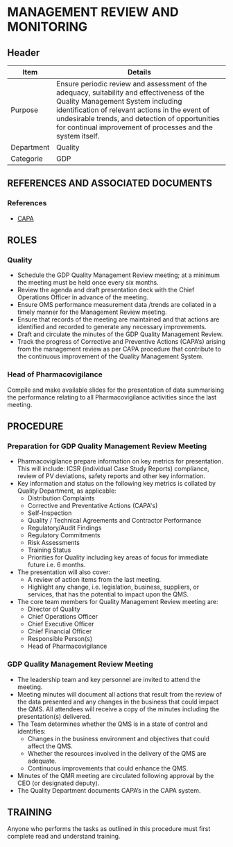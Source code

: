 # MANAGEMENT REVIEW AND MONITORING

## Header
 
|Item          |Details                                                                                                                 
|--------------|---------| 
|Purpose       |Ensure periodic review and assessment of the adequacy, suitability and effectiveness of the Quality Management System including identification of relevant actions in the event of undesirable trends, and detection of opportunities for continual improvement of processes and the system itself.| 
|Department    |Quality                                                                                                                
|Categorie     |GDP                                                                                                                    

## REFERENCES AND ASSOCIATED DOCUMENTS

### References
* [CAPA][YUISV]

## ROLES

### Quality
* Schedule the GDP Quality Management Review meeting; at a minimum the meeting must be held once every six months. 
* Review the agenda and draft presentation deck with the Chief Operations Officer in advance of the meeting. 
* Ensure OMS performance measurement data /trends are collated in a timely manner for the Management Review meeting.
* Ensure that records of the meeting are maintained and that actions are identified and recorded to generate any necessary improvements.
* Draft and circulate the minutes of the GDP Quality Management Review. 
* Track the progress of Corrective and Preventive Actions (CAPA’s) arising from the management review as per CAPA procedure that contribute to the continuous improvement of the Quality Management System.

### Head of Pharmacovigilance 
Compile and make available slides for the presentation of data summarising the performance relating to all Pharmacovigilance activities since the last meeting.

## PROCEDURE

### Preparation for GDP Quality Management Review Meeting
* Pharmacovigilance prepare information on key metrics for presentation. This will include: ICSR (individual Case Study Reports) compliance, review of PV deviations, safety reports and other key information.
* Key information and status on the following key metrics is collated by Quality Department, as applicable:
  * Distribution Complaints
  * Corrective and Preventative Actions (CAPA's)
  * SeIf-Inspection
  * Quality / Technical Agreements and Contractor Performance
  * Regulatory/Audit Findings
  * Regulatory Commitments
  * Risk Assessments
  * Training Status
  * Priorities for Quality including key areas of focus for immediate future i.e. 6 months.
* The presentation will also cover:
  * A review of action items from the last meeting.
  * Highlight any change, i.e. legislation, business, suppliers, or services, that has the potential to impact upon the QMS.
* The core team members for Quality Management Review meeting are:
  * Director of Quality
  * Chief Operations Officer
  * Chief Executive Officer
  * Chief Financial Officer
  * Responsible Person(s)
  * Head of Pharmacovigilance

### GDP Quality Management Review Meeting
* The leadership team and key personnel are invited to attend the meeting.
* Meeting minutes will document all actions that result from the review of the data presented and any changes in the business that could impact the QMS. All attendees will receive a copy of the minutes including the presentation(s) delivered.
* The Team determines whether the QMS is in a state of control and identifies:
  * Changes in the business environment and objectives that could affect the QMS.
  * Whether the resources involved in the delivery of the QMS are adequate.
  * Continuous improvements that could enhance the QMS. 
* Minutes of the QMR meeting are circulated following approval by the CEO (or designated deputy).
* The Quality Department documents CAPA’s in the CAPA system.

## TRAINING
Anyone who performs the tasks as outlined in this procedure must first complete read and understand training.

[GMP Guidelines]: https://ec.europa.eu/health/documents/eudralex/vol-4_en]
[GDP Guidelines]: https://eur-lex.europa.eu/LexUriServ/LexUriServ.do?uri=OJ:C:2013:343:0001:0014:EN:PDF
[AMXWS]: /procedures/Procedure_GDP_AMXWS_Management_of_Standard_Operating_Procedures.md
[XIDEX]: /procedures/Procedure_GDP_XIDEX_Responsible_Person.md
[BWRPX]: /procedures/Procedure_GDP_BWRPX_Documentation_Control.md
[XCEUG]: /procedures/Procedure_GDP_XCEUG_Deviations.md
[UYNEF]: /procedures/Procedure_GDP_UYNEF_Change_control.md
[OZCFN]: /procedures/Procedure_GDP_OZCFN_Management_review_and_monitoring.md
[LBHIY]: /procedures/Procedure_GDP_LBHIY_Quality_Risk_Management.md
[ZWJPR]: /procedures/Procedure_GDP_ZWJPR_Training.md
[VQICE]: /procedures/Procedure_GDP_VQICE_Receipt_of_medicinal_products.md
[AGTXC]: /procedures/Procedure_GDP_AGTXC_Establishing_the_authority_of_suppliers_to_supply_medicinal_products.md
[ZIWKI]: /procedures/Procedure_GDP_ZIWKI_Customer_complaints.md
[VOZWP]: /procedures/Procedure_GDP_VOZWP_Recall_procedure.md
[HBQIN]: /procedures/Procedure_GDP_HBQIN_Outsourced_activities.md
[GMQHI]: /procedures/Procedure_GDP_GMQHI_Self-inspections.md
[VTOMR]: /procedures/Procedure_GDP_VTOMR_Falsified_Medicinal_Products.md
[BMAXZ]: /procedures/Procedure_GDP_BMAXZ_Medicinal_Product_Returns.md
[YUISV]: /procedures/Procedure_GDP_YUISV_CAPA.md
[QEAIC]: /procedures/Document_QEAIC_Glossary.md
[GGNHM]: /procedures/Procedure_GDP_GGNHM_Reporting_of_Adverse_Events.md
